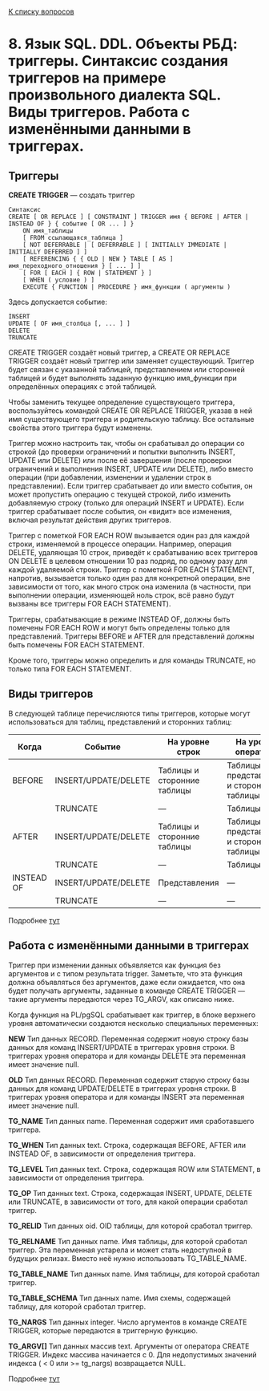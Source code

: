 [К списку вопросов](db_exam.md)

# 8. Язык SQL. DDL. Объекты РБД: триггеры. Синтаксис создания триггеров на примере произвольного диалекта SQL. Виды триггеров. Работа с изменёнными данными в триггерах.

## Триггеры

**CREATE TRIGGER** — создать триггер
```postgresql
Синтаксис
CREATE [ OR REPLACE ] [ CONSTRAINT ] TRIGGER имя { BEFORE | AFTER | INSTEAD OF } { событие [ OR ... ] }
    ON имя_таблицы
    [ FROM ссылающаяся_таблица ]
    [ NOT DEFERRABLE | [ DEFERRABLE ] [ INITIALLY IMMEDIATE | INITIALLY DEFERRED ] ]
    [ REFERENCING { { OLD | NEW } TABLE [ AS ] имя_переходного_отношения } [ ... ] ]
    [ FOR [ EACH ] { ROW | STATEMENT } ]
    [ WHEN ( условие ) ]
    EXECUTE { FUNCTION | PROCEDURE } имя_функции ( аргументы )
```
Здесь допускается событие:

    INSERT
    UPDATE [ OF имя_столбца [, ... ] ]
    DELETE
    TRUNCATE

CREATE TRIGGER создаёт новый триггер, а CREATE OR REPLACE TRIGGER создаёт новый триггер или заменяет существующий. Триггер будет связан с указанной таблицей, представлением или сторонней таблицей и будет выполнять заданную функцию имя_функции при определённых операциях с этой таблицей.

Чтобы заменить текущее определение существующего триггера, воспользуйтесь командой CREATE OR REPLACE TRIGGER, указав в ней имя существующего триггера и родительскую таблицу. Все остальные свойства этого триггера будут изменены.

Триггер можно настроить так, чтобы он срабатывал до операции со строкой (до проверки ограничений и попытки выполнить INSERT, UPDATE или DELETE) или после её завершения (после проверки ограничений и выполнения INSERT, UPDATE или DELETE), либо вместо операции (при добавлении, изменении и удалении строк в представлении). Если триггер срабатывает до или вместо события, он может пропустить операцию с текущей строкой, либо изменить добавляемую строку (только для операций INSERT и UPDATE). Если триггер срабатывает после события, он «видит» все изменения, включая результат действия других триггеров.

Триггер с пометкой FOR EACH ROW вызывается один раз для каждой строки, изменяемой в процессе операции. Например, операция DELETE, удаляющая 10 строк, приведёт к срабатыванию всех триггеров ON DELETE в целевом отношении 10 раз подряд, по одному разу для каждой удаляемой строки. Триггер с пометкой FOR EACH STATEMENT, напротив, вызывается только один раз для конкретной операции, вне зависимости от того, как много строк она изменила (в частности, при выполнении операции, изменяющей ноль строк, всё равно будут вызваны все триггеры FOR EACH STATEMENT).

Триггеры, срабатывающие в режиме INSTEAD OF, должны быть помечены FOR EACH ROW и могут быть определены только для представлений. Триггеры BEFORE и AFTER для представлений должны быть помечены FOR EACH STATEMENT.

Кроме того, триггеры можно определить и для команды TRUNCATE, но только типа FOR EACH STATEMENT.

## Виды триггеров

В следующей таблице перечисляются типы триггеров, которые могут использоваться для таблиц, представлений и сторонних таблиц:

| Когда      | Событие              | На уровне строк             | На уровне оператора                        |
|------------|----------------------|-----------------------------|--------------------------------------------|
| BEFORE     | INSERT/UPDATE/DELETE | Таблицы и сторонние таблицы | Таблицы, представления и сторонние таблицы |
|            | TRUNCATE             | —                           | Таблицы                                    |
| AFTER      | INSERT/UPDATE/DELETE | Таблицы и сторонние таблицы | Таблицы, представления и сторонние таблицы |
|            | TRUNCATE             | —                           | Таблицы                                    |
| INSTEAD OF | INSERT/UPDATE/DELETE | Представления               | —                                          |
|            | TRUNCATE             | —                           | —                                          |

Подробнее [тут](https://postgrespro.ru/docs/postgresql/14/sql-createtrigger)

## Работа с изменёнными данными в триггерах

Триггер при изменении данных объявляется как функция без аргументов и с типом результата trigger. Заметьте, что эта функция должна объявляться без аргументов, даже если ожидается, что она будет получать аргументы, заданные в команде CREATE TRIGGER — такие аргументы передаются через TG_ARGV, как описано ниже.

Когда функция на PL/pgSQL срабатывает как триггер, в блоке верхнего уровня автоматически создаются несколько специальных переменных:

**NEW**
Тип данных RECORD. Переменная содержит новую строку базы данных для команд INSERT/UPDATE в триггерах уровня строки. В триггерах уровня оператора и для команды DELETE эта переменная имеет значение null.

**OLD**
Тип данных RECORD. Переменная содержит старую строку базы данных для команд UPDATE/DELETE в триггерах уровня строки. В триггерах уровня оператора и для команды INSERT эта переменная имеет значение null.

**TG_NAME**
Тип данных name. Переменная содержит имя сработавшего триггера.

**TG_WHEN**
Тип данных text. Строка, содержащая BEFORE, AFTER или INSTEAD OF, в зависимости от определения триггера.

**TG_LEVEL**
Тип данных text. Строка, содержащая ROW или STATEMENT, в зависимости от определения триггера.

**TG_OP**
Тип данных text. Строка, содержащая INSERT, UPDATE, DELETE или TRUNCATE, в зависимости от того, для какой операции сработал триггер.

**TG_RELID**
Тип данных oid. OID таблицы, для которой сработал триггер.

**TG_RELNAME**
Тип данных name. Имя таблицы, для которой сработал триггер. Эта переменная устарела и может стать недоступной в будущих релизах. Вместо неё нужно использовать TG_TABLE_NAME.

**TG_TABLE_NAME**
Тип данных name. Имя таблицы, для которой сработал триггер.

**TG_TABLE_SCHEMA**
Тип данных name. Имя схемы, содержащей таблицу, для которой сработал триггер.

**TG_NARGS**
Тип данных integer. Число аргументов в команде CREATE TRIGGER, которые передаются в триггерную функцию.

**TG_ARGV[]**
Тип данных массив text. Аргументы от оператора CREATE TRIGGER. Индекс массива начинается с 0. Для недопустимых значений индекса ( < 0 или >= tg_nargs) возвращается NULL.

Подробнее [тут](https://postgrespro.ru/docs/postgresql/14/plpgsql-trigger)